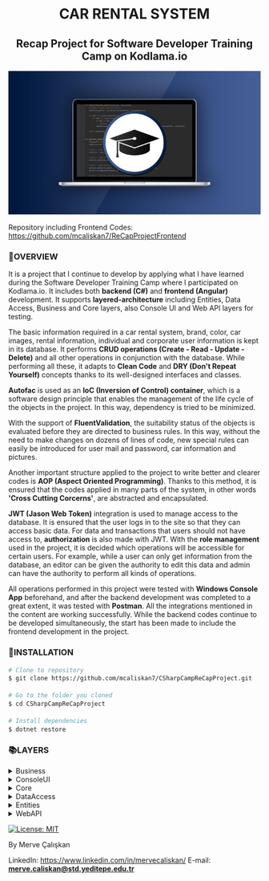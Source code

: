 <h1 align="center">CAR RENTAL SYSTEM</h1>
<h2 align="center">Recap Project for Software Developer Training Camp on Kodlama.io</h2>

<p align="center">
    <img src="https://github.com/mcaliskan7/CSharpCamp/blob/main/images/kodlamaio_logo.jpg" alt="C# Camp on Kodlama.io">
</p>

Repository including Frontend Codes: https://github.com/mcaliskan7/ReCapProjectFrontend

### 💬OVERVIEW

It is a project that I continue to develop by applying what I have learned during the Software Developer Training Camp where I participated on Kodlama.io. It includes both **backend (C#)** and **frontend (Angular)** development. It supports **layered-architecture** including Entities, Data Access, Business and Core layers, also Console UI and Web API layers for testing.

The basic information required in a car rental system, brand, color, car images, rental information, individual and corporate user information is kept in its database. It performs **CRUD operations (Create - Read - Update - Delete)** and all other operations in conjunction with the database. While performing all these, it adapts to **Clean Code** and **DRY (Don't Repeat Yourself)** concepts thanks to its well-designed interfaces and classes.

**Autofac** is used as an **IoC (Inversion of Control) container**, which is a software design principle that enables the management of the life cycle of the objects in the project. In this way, dependency is tried to be minimized.

With the support of **FluentValidation**, the suitability status of the objects is evaluated before they are directed to business rules. In this way, without the need to make changes on dozens of lines of code, new special rules can easily be introduced for user mail and password, car information and pictures.

Another important structure applied to the project to write better and clearer codes is **AOP (Aspect Oriented Programming)**. Thanks to this method, it is ensured that the codes applied in many parts of the system, in other words **'Cross Cutting Corcerns'**, are abstracted and encapsulated.

**JWT (Jason Web Token)** integration is used to manage access to the database. It is ensured that the user logs in to the site so that they can access basic data. For data and transactions that users should not have access to, **authorization** is also made with JWT. With the **role management** used in the project, it is decided which operations will be accessible for certain users. For example, while a user can only get information from the database, an editor can be given the authority to edit this data and admin can have the authority to perform all kinds of operations.

All operations performed in this project were tested with **Windows Console App** beforehand, and after the backend development was completed to a great extent, it was tested with **Postman**. All the integrations mentioned in the content are working successfully. While the backend codes continue to be developed simultaneously, the start has been made to include the frontend development in the project.

### 🚀INSTALLATION
```bash
# Clone to repository
$ git clone https://github.com/mcaliskan7/CSharpCampReCapProject.git

# Go to the folder you cloned
$ cd CSharpCampReCapProject

# Install dependencies
$ dotnet restore
```
### 📚LAYERS

<p>
<details>
<summary>Business</summary><br/>

- [Business](/Business)
    - [Abstract](/Business/Abstract)
      - [IAuthService.cs](/Business/Abstract/IAuthService.cs)
      - [IBrandService.cs](/Business/Abstract/IBrandService.cs)
      - [ICarImageService.cs](/Business/Abstract/ICarImageService.cs)
      - [ICarService.cs](/Business/Abstract/ICarService.cs)
      - [IColorService.cs](/Business/Abstract/IColorService.cs)
      - [ICustomerService.cs](/Business/Abstract/ICustomerService.cs)
      - [IEntityService.cs](/Business/Abstract/IEntityService.cs)
      - [IRentalService.cs](/Business/Abstract/IRentalService.cs)
      - [IUserService.cs](/Business/Abstract/IUserService.cs)
    - [BusinessAspects](/Business/BusinessAspects)
      - [Autofac](/Business/BusinessAspects/Autofac)
        - [SecuredOperation.cs](/Business/BusinessAspects/Autofac/SecuredOperation.cs)
    - [Concrete](/Business/Concrete)
      - [AuthManager.cs](/Business/Concrete/AuthManager.cs)
      - [BrandManager.cs](/Business/Concrete/BrandManager.cs)
      - [CarImageManager.cs](/Business/Concrete/CarImageManager.cs)
      - [CarManager.cs](/Business/Concrete/CarManager.cs)
      - [ColorManager.cs](/Business/Concrete/ColorManager.cs)
      - [CustomerManager.cs](/Business/Concrete/CustomerManager.cs)
      - [RentalManager.cs](/Business/Concrete/RentalManager.cs)
      - [UserManager.cs](/Business/Concrete/UserManager.cs)
    - [Constants](/Business/Constants)
      - [Messages.cs](/Business/Constants/Messages.cs)
    - [DependencyResolvers](/Business/DependencyResolvers)
      - [Autofac](/Business/DependencyResolvers/Autofac)
        - [AutofacBusinessModule.cs](/Business/DependencyResolvers/Autofac/AutofacBusinessModule.cs)
    - [ValidationRules](/Business/ValidationRules)
      - [FluentValidation](/Business/ValidationRules/)
        - [BrandValidator.cs](/Business/ValidationRules/BrandValidator.cs)
        - [CarImageValidator.cs](/Business/ValidationRules/CarImageValidator.cs)
        - [CarValidator.cs](/Business/ValidationRules/CarValidator.cs)
        - [ColorValidator.cs](/Business/ValidationRules/ColorValidator.cs)
        - [CustomerValidator.cs](/Business/ValidationRules/CustomerValidator.cs)
        - [RentalValidator.cs](/Business/ValidationRules/RentalValidator.cs)
        - [UserValidator.cs](/Business/ValidationRules/UserValidator.cs)
</details>

<details>
<summary>ConsoleUI</summary><br>

- [ConsoleUI](/ConsoleUI)
    - [Program.cs](/ConsoleUI/Program.cs)
</details>

<details>
<summary>Core</summary><br>

- [Core](/Core)
    - [Aspects](/Core/Aspects)
      - [Autofac](/Core/Aspects/Autofac)
        - [Caching](/Core/Aspects/Autofac/Caching)
          - [CacheAspect.cs](/Core/Aspects/Autofac/Caching/CacheAspect.cs)
          - [CacheRemoveAspect.cs](/Core/Aspects/Autofac/Caching/CacheRemoveAspect.cs)
        - [Performance](/Core/Aspects/Autofac/Performance)
          - [PerformanceAspect.cs](/Core/Aspects/Autofac/Performance/PerformanceAspect.cs)
        - [Transaction](/Core/Aspects/Autofac/Transaction)
          - [TransactionScopeAspect.cs](/Core/Aspects/Autofac/Transaction/TransactionScopeAspect.cs)
        - [Validation](/Core/Aspects/Autofac/Validation)
          - [ValidationAspect.cs](/Core/Aspects/Autofac/Validation/ValidationAspect.cs)
    - [CrossCuttingConcerns](/Core/CrossCuttingConcerns)
      - [Caching](/Core/CrossCuttingConcerns/Caching)
        - [Microsoft](/Core/CrossCuttingConcerns/Caching/Microsoft)
          - [MemoryCacheManager.cs](/Core/CrossCuttingConcerns/Caching/Microsoft/MemoryCacheManager.cs)
        - [ICacheManager.cs](/Core/CrossCuttingConcerns/Caching/ICacheManager.cs)
      - [Validation](/Core/CrossCuttingConcerns/Validation)
        - [ValidationTool.cs](/Core/CrossCuttingConcerns/Validation/ValidationTool.cs)
    - [DataAcess](/Core/DataAccess)
      - [EntityFramework](/Core/DataAccess/EntityFramework)
        - [EfEntityRepositoryBase.cs](/Core/DataAccess/EntityFramework/EfEntityRepositoryBase.cs)
      - [IEntityRepository.cs](/Core/DataAccess/IEntityRepository.cs)
    - [DependencyResolvers](/Core/DependencyResolvers)
      - [CoreModule.cs](/Core/DependencyResolvers/CoreModule.cs)
    - [Entities](/Core/Entities)
      - [Abstract](/Core/Entities/Abstract)
        - [IDto.cs](/Core/Entities/Abstract/IDto.cs)
        - [IEntity.cs](/Core/Entities/Abstract/IEntity.cs)
      - [Concrete](/Core/Entities/Concrete)
        - [OperationClaim.cs](/Core/Entities/Concrete/OperationClaim.cs)
        - [User.cs](/Core/Entities/Concrete/User.cs)
        - [UserOperationClaim.cs](/Core/Entities/Concrete/UserOperationClaim.cs)
    - [Extensions](/Core/Extensions)
      - [ClaimExtensions.cs](/Core/Extensions/ClaimExtensions.cs)
      - [ClaimsPrincipalExtensions.cs](/Core/Extensions/ClaimsPrincipalExtensions.cs)
      - [ServiceCollectionExtensions.cs](/Core/Extensions/ServiceCollectionExtensions.cs)
    - [Utilities](/Core/Utilities)
      - [Business](/Core/Utilities/Business)
        - [BusinessRules.cs]()
      - [FileHelper](/Core/Utilities/FileHelper)
        - [FileHelper.cs]()
      - [Interceptors](/Core/Utilities/Interceptors)
        - [AspectInterceptorSelector.cs]()
        - [MethodInterception.cs]()
        - [MethodInterceptionBaseAttribute.cs]()
      - [IoC](/Core/Utilities/IoC)
        - [ICoreModule.cs]()
        - [ServiceTool.cs]()
      - [Results](/Core/Utilities/Results)
        - [Abstract](/Core/Utilities/Results/Abstract)
          - [IDataResult.cs](/Core/Utilities/Results/Abstract/IDataResult.cs)
          - [IResult.cs](/Core/Utilities/Results/Abstract/IResult.cs)
        - [Concrete](/Core/Utilities/Results/Concrete)
          - [DataResult.cs](/Core/Utilities/Results/Concrete/DataResult.cs)
          - [ErrorDataResult.cs](/Core/Utilities/Results/Concrete/ErrorDataResult.cs)
          - [ErrorResult.cs](/Core/Utilities/Results/Concrete/ErrorResult.cs)
          - [Result.cs](/Core/Utilities/Results/Concrete/Result.cs)
          - [SuccessDataResult.cs](/Core/Utilities/Results/Concrete/SuccessDataResult.cs)
          - [SuccessResult.cs](/Core/Utilities/Results/Concrete/SuccessResult.cs)
      - [Security](/Core/Utilities/Security)
        - [Encryption](/Core/Utilities/Security/Encryption)
          - [SecurityKeyHelper.cs](/Core/Utilities/Security/Encryption/SecurityKeyHelper.cs)
          - [SigningCredentialshelper.cs](/Core/Utilities/Security/Encryption/SigningCredentialshelper.cs)
        - [Hashing](/Core/Utilities/Security/Hashing)
          - [HashingHelper.cs](/Core/Utilities/Security/Hashing/HashingHelper.cs)
        - [JWT](/Core/Utilities/Security/JWT)
          - [AccessToken.cs](/Core/Utilities/Security/JWT/AccessToken.cs)
          - [ITokenHelper.cs](/Core/Utilities/Security/JWT/ITokenHelper.cs)
          - [JwtHelper.cs](/Core/Utilities/Security/JWT/JwtHelper.cs)
          - [TokenOptions.cs](/Core/Utilities/Security/JWT/TokenOptions.cs)
</details>

<details>
<summary>DataAccess</summary><br>

- [DataAccess](/DataAccess)
    - [Abstract](/DataAccess/Abstract)
      - [IBrandDal.cs](/DataAccess/Abstract/IBrandDal.cs)
      - [ICarDal.cs](/DataAccess/Abstract/ICarDal.cs)
      - [ICarImageDal.cs](/DataAccess/Abstract/ICarImageDal.cs)
      - [IColorDal.cs](/DataAccess/Abstract/IColorDal.cs)
      - [ICustomerDal.cs](/DataAccess/Abstract/ICustomerDal.cs)
      - [IRentalDal.cs](/DataAccess/Abstract/IRentalDal.cs)
      - [IUserDal.cs](/DataAccess/Abstract/IUserDal.cs)
    - [Concrete](/DataAccess/Concrete)
      - [EntityFramework](/DataAccess/Concrete/EntityFramework)
        - [CRSContext.cs](/DataAccess/Concrete/EntityFramework/CRSContext.cs)
        - [EfBrandDal.cs](/DataAccess/Concrete/EntityFramework/EfBrandDal.cs)
        - [EfCarDal.cs](/DataAccess/Concrete/EntityFramework/EfCarDal.cs)
        - [EfCarImageDal.cs](/DataAccess/Concrete/EntityFramework/EfCarImageDal.cs)
        - [EfColorDal.cs](/DataAccess/Concrete/EntityFramework/EfColorDal.cs)
        - [EfCustomerDal.cs](/DataAccess/Concrete/EntityFramework/EfCustomerDal.cs)
        - [EfRentalDal.cs](/DataAccess/Concrete/EntityFramework/EfRentalDal.cs)
        - [EfUserDal.cs](/DataAccess/Concrete/EntityFramework/EfUserDal.cs)
      - [InMemory](/DataAccess/Concrete/InMemory)
        - [InMemoryCarDal.cs](/DataAccess/Concrete/InMemory/InMemoryCarDal.cs)
</details>

<details>
<summary>Entities</summary><br>

- [Entities](/Entities)
    - [Concrete](/Entities/Concrete)
      - [Brand.cs](/Entities/Concrete/Brand.cs)
      - [Car.cs](/Entities/Concrete/Car.cs)
      - [CarImage.cs](/Entities/Concrete/CarImage.cs)
      - [Color.cs](/Entities/Concrete/Color.cs)
      - [Customer.cs](/Entities/Concrete/Customer.cs)
      - [Rental.cs](/Entities/Concrete/Rental.cs)
    - [DTO](/Entities/DTO)
      - [CarDetailDto.cs](/Entities/DTO/CarDetailDto.cs)
      - [CustomerDetailDto.cs](/Entities/DTO/CustomerDetailDto.cs)
      - [RentalDetailDto.cs](/Entities/DTO/RentalDetailDto.cs)
      - [UserForLoginDto.cs](/Entities/DTO/UserForLoginDto.cs)
      - [UserForRegisterDto.cs](/Entities/DTO/UserForRegisterDto.cs)
</details>

<details>
<summary>WebAPI</summary><br>

- [WebAPI](/WebAPI)
    - [Controllers](/WebAPI/Controllers)
      - [AuthController.cs](/WebAPI/Controllers/AuthController.cs)
      - [BrandsController.cs](/WebAPI/Controllers/BrandsController.cs)
      - [CarImagesController.cs](/WebAPI/Controllers/CarImagesController.cs)
      - [CarsController.cs](/WebAPI/Controllers/CarsController.cs)
      - [ColorsController.cs](/WebAPI/Controllers/ColorsController.cs)
      - [CustomersController.cs](/WebAPI/Controllers/CustomersController.cs)
      - [HeadPageController.cs](/WebAPI/Controllers/HeadPageController.cs)
      - [RentalsController.cs](/WebAPI/Controllers/RentalsController.cs)
      - [UsersController.cs](/WebAPI/Controllers/UsersController.cs)
    - [Properties](/WebAPI/Properties)
    - [Program.cs](/WebAPI/Program.cs)
    - [Startup.cs](/WebAPI/Startup.cs)
    - [appsettings.Development.json](/WebAPI/appsettings.Development.json)
    - [appsettings.json](/WebAPI/appsettings.json)
</details>
</p>

[![License: MIT](https://img.shields.io/badge/License-MIT-yellow.svg)](/LICENSE)

By Merve Çalışkan

LinkedIn: https://www.linkedin.com/in/mervecaliskan/
E-mail: **merve.caliskan@std.yeditepe.edu.tr**
